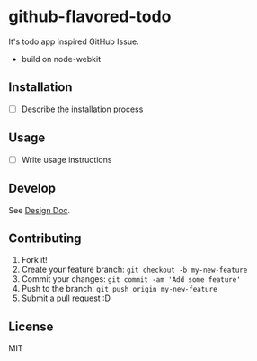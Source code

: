 # github-flavored-todo

It's todo app inspired GitHub Issue.

- build on node-webkit

## Installation

- [ ] Describe the installation process

## Usage

- [ ] Write usage instructions

## Develop

See [Design Doc](/doc).

## Contributing

1. Fork it!
2. Create your feature branch: `git checkout -b my-new-feature`
3. Commit your changes: `git commit -am 'Add some feature'`
4. Push to the branch: `git push origin my-new-feature`
5. Submit a pull request :D

## License

MIT